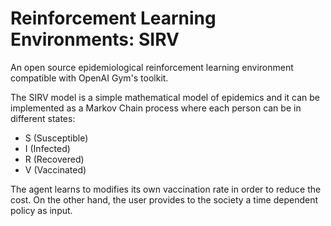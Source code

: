 # Reinforcement Learning Environments: SIRV

An open source epidemiological reinforcement learning environment compatible with OpenAI Gym's toolkit.

The SIRV model is a simple mathematical model of epidemics and it can be implemented as a Markov Chain process where each person can be in different states:
- S (Susceptible)
- I (Infected)
- R (Recovered)
- V (Vaccinated)

The agent learns to modifies its own vaccination rate in order to reduce the cost. On the other hand, the user provides to the society a time dependent policy as input. 
